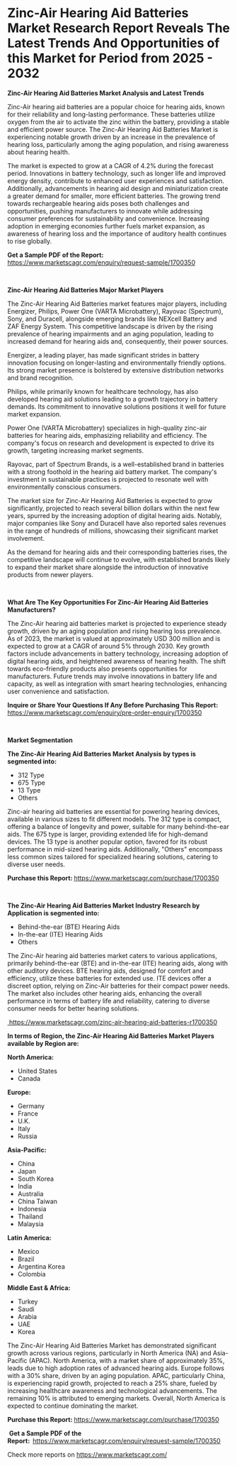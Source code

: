 <p><h1>Zinc-Air Hearing Aid Batteries Market Research Report Reveals The Latest Trends And Opportunities of this Market for Period from 2025 - 2032</h1></p><p><strong>Zinc-Air Hearing Aid Batteries Market Analysis and Latest Trends</strong></p>
<p><p>Zinc-Air hearing aid batteries are a popular choice for hearing aids, known for their reliability and long-lasting performance. These batteries utilize oxygen from the air to activate the zinc within the battery, providing a stable and efficient power source. The Zinc-Air Hearing Aid Batteries Market is experiencing notable growth driven by an increase in the prevalence of hearing loss, particularly among the aging population, and rising awareness about hearing health.</p><p>The market is expected to grow at a CAGR of 4.2% during the forecast period. Innovations in battery technology, such as longer life and improved energy density, contribute to enhanced user experiences and satisfaction. Additionally, advancements in hearing aid design and miniaturization create a greater demand for smaller, more efficient batteries. The growing trend towards rechargeable hearing aids poses both challenges and opportunities, pushing manufacturers to innovate while addressing consumer preferences for sustainability and convenience. Increasing adoption in emerging economies further fuels market expansion, as awareness of hearing loss and the importance of auditory health continues to rise globally.</p></p>
<p><strong>Get a Sample PDF of the Report:&nbsp;</strong> <a href="https://www.marketscagr.com/enquiry/request-sample/1700350?utm_campaign=1920&utm_medium=2&utm_source=Github&utm_content=ia&utm_term=09012025&utm_id=zinc-air-hearing-aid-batteries">https://www.marketscagr.com/enquiry/request-sample/1700350</a></p>
<p>&nbsp;</p>
<p><strong>Zinc-Air Hearing Aid Batteries Major Market Players</strong></p>
<p><p>The Zinc-Air Hearing Aid Batteries market features major players, including Energizer, Philips, Power One (VARTA Microbattery), Rayovac (Spectrum), Sony, and Duracell, alongside emerging brands like NEXcell Battery and ZAF Energy System. This competitive landscape is driven by the rising prevalence of hearing impairments and an aging population, leading to increased demand for hearing aids and, consequently, their power sources.</p><p>Energizer, a leading player, has made significant strides in battery innovation focusing on longer-lasting and environmentally friendly options. Its strong market presence is bolstered by extensive distribution networks and brand recognition.</p><p>Philips, while primarily known for healthcare technology, has also developed hearing aid solutions leading to a growth trajectory in battery demands. Its commitment to innovative solutions positions it well for future market expansion.</p><p>Power One (VARTA Microbattery) specializes in high-quality zinc-air batteries for hearing aids, emphasizing reliability and efficiency. The company's focus on research and development is expected to drive its growth, targeting increasing market segments.</p><p>Rayovac, part of Spectrum Brands, is a well-established brand in batteries with a strong foothold in the hearing aid battery market. The company's investment in sustainable practices is projected to resonate well with environmentally conscious consumers.</p><p>The market size for Zinc-Air Hearing Aid Batteries is expected to grow significantly, projected to reach several billion dollars within the next few years, spurred by the increasing adoption of digital hearing aids. Notably, major companies like Sony and Duracell have also reported sales revenues in the range of hundreds of millions, showcasing their significant market involvement.</p><p>As the demand for hearing aids and their corresponding batteries rises, the competitive landscape will continue to evolve, with established brands likely to expand their market share alongside the introduction of innovative products from newer players.</p></p>
<p>&nbsp;</p>
<p><strong>What Are The Key Opportunities For Zinc-Air Hearing Aid Batteries Manufacturers?</strong></p>
<p><p>The Zinc-Air hearing aid batteries market is projected to experience steady growth, driven by an aging population and rising hearing loss prevalence. As of 2023, the market is valued at approximately USD 300 million and is expected to grow at a CAGR of around 5% through 2030. Key growth factors include advancements in battery technology, increasing adoption of digital hearing aids, and heightened awareness of hearing health. The shift towards eco-friendly products also presents opportunities for manufacturers. Future trends may involve innovations in battery life and capacity, as well as integration with smart hearing technologies, enhancing user convenience and satisfaction.</p></p>
<p><strong>Inquire or Share Your Questions If Any Before Purchasing This Report:</strong> <a href="https://www.marketscagr.com/enquiry/pre-order-enquiry/1700350?utm_campaign=1920&utm_medium=2&utm_source=Github&utm_content=ia&utm_term=09012025&utm_id=zinc-air-hearing-aid-batteries">https://www.marketscagr.com/enquiry/pre-order-enquiry/1700350</a></p>
<p>&nbsp;</p>
<p><strong>Market Segmentation</strong></p>
<p><strong>The Zinc-Air Hearing Aid Batteries Market Analysis by types is segmented into:</strong></p>
<p><ul><li>312 Type</li><li>675 Type</li><li>13 Type</li><li>Others</li></ul></p>
<p><p>Zinc-air hearing aid batteries are essential for powering hearing devices, available in various sizes to fit different models. The 312 type is compact, offering a balance of longevity and power, suitable for many behind-the-ear aids. The 675 type is larger, providing extended life for high-demand devices. The 13 type is another popular option, favored for its robust performance in mid-sized hearing aids. Additionally, "Others" encompass less common sizes tailored for specialized hearing solutions, catering to diverse user needs.</p></p>
<p><strong>Purchase this Report:&nbsp;</strong><a href="https://www.marketscagr.com/purchase/1700350?utm_campaign=1920&utm_medium=2&utm_source=Github&utm_content=ia&utm_term=09012025&utm_id=zinc-air-hearing-aid-batteries">https://www.marketscagr.com/purchase/1700350</a></p>
<p>&nbsp;</p>
<p><strong>The Zinc-Air Hearing Aid Batteries Market Industry Research by Application is segmented into:</strong></p>
<p><ul><li>Behind-the-ear (BTE) Hearing Aids</li><li>In-the-ear (ITE) Hearing Aids</li><li>Others</li></ul></p>
<p><p>The Zinc-Air hearing aid batteries market caters to various applications, primarily behind-the-ear (BTE) and in-the-ear (ITE) hearing aids, along with other auditory devices. BTE hearing aids, designed for comfort and efficiency, utilize these batteries for extended use. ITE devices offer a discreet option, relying on Zinc-Air batteries for their compact power needs. The market also includes other hearing aids, enhancing the overall performance in terms of battery life and reliability, catering to diverse consumer needs for better hearing solutions.</p></p>
<p><a href="https://www.marketscagr.com/zinc-air-hearing-aid-batteries-r1700350?utm_campaign=1920&utm_medium=2&utm_source=Github&utm_content=ia&utm_term=09012025&utm_id=zinc-air-hearing-aid-batteries">&nbsp;https://www.marketscagr.com/zinc-air-hearing-aid-batteries-r1700350</a></p>
<p><strong>In terms of Region, the Zinc-Air Hearing Aid Batteries Market Players available by Region are:</strong></p>
<p>
    <p> <strong> North America: </strong>
        <ul>
            <li>United States</li>
            <li>Canada</li>
        </ul>
        </p> 
    <p> <strong> Europe: </strong>
        <ul>
            <li>Germany</li>
            <li>France</li>
            <li>U.K.</li>
            <li>Italy</li>
            <li>Russia</li>
        </ul>
        </p> 
    <p> <strong> Asia-Pacific: </strong>
        <ul>
            <li>China</li>
            <li>Japan</li>
            <li>South Korea</li>
            <li>India</li>
            <li>Australia</li>
            <li>China Taiwan</li>
            <li>Indonesia</li>
            <li>Thailand</li>
            <li>Malaysia</li>
        </ul>
        </p> 
    <p> <strong> Latin America: </strong>
        <ul>
            <li>Mexico</li>
            <li>Brazil</li>
            <li>Argentina Korea</li>
            <li>Colombia</li>
        </ul>
        </p> 
    <p> <strong> Middle East & Africa: </strong>
        <ul>
            <li>Turkey</li>
            <li>Saudi</li>
            <li>Arabia</li>
            <li>UAE</li>
            <li>Korea</li>
        </ul>
    </p>
    </p>
<p><p>The Zinc-Air Hearing Aid Batteries Market has demonstrated significant growth across various regions, particularly in North America (NA) and Asia-Pacific (APAC). North America, with a market share of approximately 35%, leads due to high adoption rates of advanced hearing aids. Europe follows with a 30% share, driven by an aging population. APAC, particularly China, is experiencing rapid growth, projected to reach a 25% share, fueled by increasing healthcare awareness and technological advancements. The remaining 10% is attributed to emerging markets. Overall, North America is expected to continue dominating the market.</p></p>
<p><strong>Purchase this Report: </strong><a href="https://www.marketscagr.com/purchase/1700350?utm_campaign=1920&utm_medium=2&utm_source=Github&utm_content=ia&utm_term=09012025&utm_id=zinc-air-hearing-aid-batteries">https://www.marketscagr.com/purchase/1700350</a></p>
<p>&nbsp;<strong>Get a Sample PDF of the Report:&nbsp;&nbsp;</strong><a href="https://www.marketscagr.com/enquiry/request-sample/1700350?utm_campaign=1920&utm_medium=2&utm_source=Github&utm_content=ia&utm_term=09012025&utm_id=zinc-air-hearing-aid-batteries">https://www.marketscagr.com/enquiry/request-sample/1700350</a></p>
<p><strong></strong></p>
<p>Check more reports on <a href="https://www.marketscagr.com/?utm_campaign=1920&utm_medium=2&utm_source=Github&utm_content=ia&utm_term=09012025&utm_id=zinc-air-hearing-aid-batteries">https://www.marketscagr.com/</a></p>